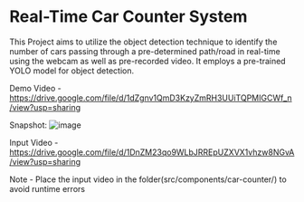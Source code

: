 # Real-Time Car Counter System

This Project aims to utilize the object detection technique to identify the number of cars passing through a pre-determined path/road in real-time using the webcam as well as pre-recorded video. It employs a pre-trained YOLO model for object detection.

Demo Video - https://drive.google.com/file/d/1dZgnv1QmD3KzyZmRH3UUiTQPMIGCWf_n/view?usp=sharing

Snapshot:
![image](https://github.com/RohitMacherla3/real-time-object-detection-system/assets/89356811/03a058db-fef2-42d8-b1c2-a420ffc61053)

Input Video - https://drive.google.com/file/d/1DnZM23qo9WLbJRREpUZXVX1vhzw8NGvA/view?usp=sharing

Note - Place the input video in the folder(src/components/car-counter/) to avoid runtime errors





